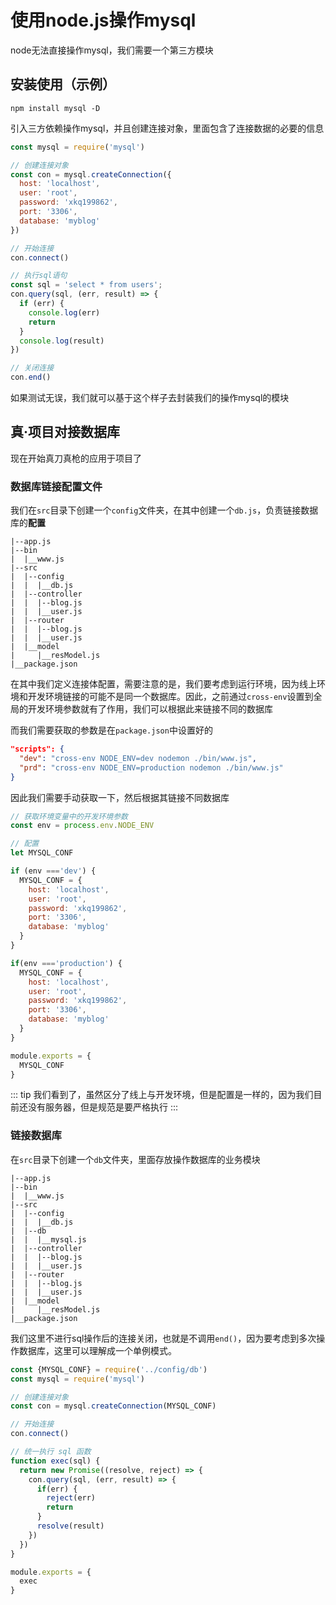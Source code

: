 # 使用node.js操作mysql

node无法直接操作mysql，我们需要一个第三方模块

## 安装使用（示例）

```shell
npm install mysql -D
```

引入三方依赖操作mysql，并且创建连接对象，里面包含了连接数据的必要的信息

``` js
const mysql = require('mysql')

// 创建连接对象
const con = mysql.createConnection({
  host: 'localhost',
  user: 'root',
  password: 'xkq199862',
  port: '3306',
  database: 'myblog'
})

// 开始连接
con.connect()

// 执行sql语句
const sql = 'select * from users';
con.query(sql, (err, result) => {
  if (err) {
    console.log(err)
    return
  }
  console.log(result)
})

// 关闭连接
con.end()
```

如果测试无误，我们就可以基于这个样子去封装我们的操作mysql的模块

## 真·项目对接数据库

现在开始真刀真枪的应用于项目了

### 数据库链接配置文件

我们在`src`目录下创建一个`config`文件夹，在其中创建一个`db.js`，负责链接数据库的**配置**

```tree
|--app.js
|--bin
|  |__www.js
|--src
|  |--config
|  |  |__db.js
|  |--controller
|  |  |--blog.js
|  |  |__user.js
|  |--router
|  |  |--blog.js
|  |  |__user.js
|  |__model
|     |__resModel.js
|__package.json
```

在其中我们定义连接体配置，需要注意的是，我们要考虑到运行环境，因为线上环境和开发环境链接的可能不是同一个数据库。因此，之前通过`cross-env`设置到全局的开发环境参数就有了作用，我们可以根据此来链接不同的数据库

而我们需要获取的参数是在`package.json`中设置好的

```json
"scripts": {
  "dev": "cross-env NODE_ENV=dev nodemon ./bin/www.js",
  "prd": "cross-env NODE_ENV=production nodemon ./bin/www.js"
}
```

因此我们需要手动获取一下，然后根据其链接不同数据库

```js
// 获取环境变量中的开发环境参数
const env = process.env.NODE_ENV

// 配置
let MYSQL_CONF

if (env ==='dev') {
  MYSQL_CONF = {
    host: 'localhost',
    user: 'root',
    password: 'xkq199862',
    port: '3306',
    database: 'myblog'
  }
}

if(env ==='production') {
  MYSQL_CONF = {
    host: 'localhost',
    user: 'root',
    password: 'xkq199862',
    port: '3306',
    database: 'myblog'
  }
}

module.exports = {
  MYSQL_CONF
}
```

::: tip
我们看到了，虽然区分了线上与开发环境，但是配置是一样的，因为我们目前还没有服务器，但是规范是要严格执行
:::

### 链接数据库

在`src`目录下创建一个`db`文件夹，里面存放操作数据库的业务模块

```tree
|--app.js
|--bin
|  |__www.js
|--src
|  |--config
|  |  |__db.js
|  |--db
|  |  |__mysql.js
|  |--controller
|  |  |--blog.js
|  |  |__user.js
|  |--router
|  |  |--blog.js
|  |  |__user.js
|  |__model
|     |__resModel.js
|__package.json
```

我们这里不进行sql操作后的连接关闭，也就是不调用`end()`，因为要考虑到多次操作数据库，这里可以理解成一个单例模式。

```js
const {MYSQL_CONF} = require('../config/db')
const mysql = require('mysql')

// 创建连接对象
const con = mysql.createConnection(MYSQL_CONF)

// 开始连接
con.connect()

// 统一执行 sql 函数
function exec(sql) {
  return new Promise((resolve, reject) => {
    con.query(sql, (err, result) => {
      if(err) {
        reject(err)
        return
      }
      resolve(result)
    })
  })
}

module.exports = {
  exec
}
```